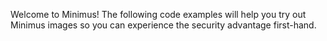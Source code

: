 Welcome to Minimus! The following code examples will help you try out Minimus images so you can experience the security advantage first-hand.  
 
